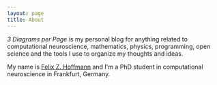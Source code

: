 ```yaml
---
layout: page
title: About
---
```


<!--<a href="https://3diagramsperpage.files.wordpress.com/2015/12/2009_126x1431.jpg"><img class="alignright size-full wp-image-109" style="border:0 none;" title="Avatar Tafel" alt="" src="https://3diagramsperpage.files.wordpress.com/2015/12/2009_126x1431.jpg" width="126" height="143" /></a>-->

<em>3 Diagrams per Page</em> is my personal blog for anything related to computational neuroscience, mathematics, physics, programming, open science and the tools I use to organize my thoughts and ideas.

My name is <a href="http://felix11h.github.io/">Felix Z. Hoffmann</a> and I'm a PhD student in computational neuroscience in Frankfurt, Germany.

